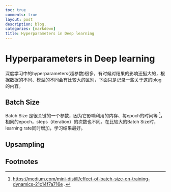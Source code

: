 ```yaml
---
toc: true
comments: true
layout: post
description: blog.
categories: [markdown]
title: Hyperparameters in Deep learning
---
```

# Hyperparameters in Deep learning
深度学习中的hyperparameters(超参数)很多，有时候对结果的影响还挺大的，根据数据的不同、模型的不同会有比较大的区别，下面只是记录一些关于这的blog的内容。

## Batch Size
Batch Size 是很关键的一个参数，因为它影响利用的内存、每epoch的时间等 [^1]，相同的epoch，steps（iteration）的次数也不同。在比较大的Batch Size时，learning rate同时增加，学习结果最好。

## Upsampling










## Footnotes
[^1]: https://medium.com/mini-distill/effect-of-batch-size-on-training-dynamics-21c14f7a716e .
